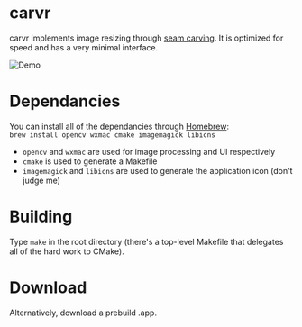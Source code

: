 # carvr
carvr implements image resizing through [seam carving](http://www.youtube.com/watch?v=6NcIJXTlugc).  It is optimized for speed and has a very minimal interface.

![Demo](http://mk/projects/carvr/demo.gif)

# Dependancies
You can install all of the dependancies through [Homebrew](http://brew.sh/):  
```brew install opencv wxmac cmake imagemagick libicns```

 * `opencv` and `wxmac` are used for image processing and UI respectively
 * `cmake` is used to generate a Makefile
 * `imagemagick` and `libicns` are used to generate the application icon (don't judge me)

# Building
Type `make` in the root directory (there's a top-level Makefile that delegates all of the hard work to CMake).

# Download
Alternatively, download a prebuild .app.
